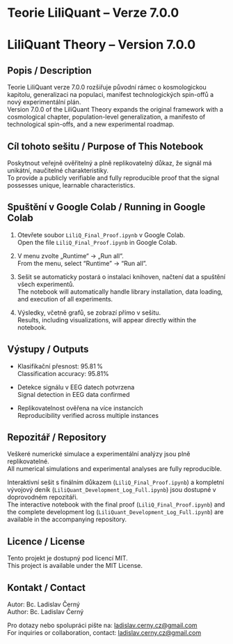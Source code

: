 # Teorie LiliQuant – Verze 7.0.0  
# LiliQuant Theory – Version 7.0.0

## Popis / Description

Teorie LiliQuant verze 7.0.0 rozšiřuje původní rámec o kosmologickou kapitolu, generalizaci na populaci, manifest technologických spin-offů a nový experimentální plán.  
Version 7.0.0 of the LiliQuant Theory expands the original framework with a cosmological chapter, population-level generalization, a manifesto of technological spin-offs, and a new experimental roadmap.

## Cíl tohoto sešitu / Purpose of This Notebook

Poskytnout veřejně ověřitelný a plně replikovatelný důkaz, že signál má unikátní, naučitelné charakteristiky.  
To provide a publicly verifiable and fully reproducible proof that the signal possesses unique, learnable characteristics.

## Spuštění v Google Colab / Running in Google Colab

1. Otevřete soubor `LiliQ_Final_Proof.ipynb` v Google Colab.  
   Open the file `LiliQ_Final_Proof.ipynb` in Google Colab.

2. V menu zvolte „Runtime“ → „Run all“.  
   From the menu, select “Runtime” → “Run all”.

3. Sešit se automaticky postará o instalaci knihoven, načtení dat a spuštění všech experimentů.  
   The notebook will automatically handle library installation, data loading, and execution of all experiments.

4. Výsledky, včetně grafů, se zobrazí přímo v sešitu.  
   Results, including visualizations, will appear directly within the notebook.

## Výstupy / Outputs

- Klasifikační přesnost: 95.81 %  
  Classification accuracy: 95.81%

- Detekce signálu v EEG datech potvrzena  
  Signal detection in EEG data confirmed

- Replikovatelnost ověřena na více instancích  
  Reproducibility verified across multiple instances

## Repozitář / Repository

Veškeré numerické simulace a experimentální analýzy jsou plně replikovatelné.  
All numerical simulations and experimental analyses are fully reproducible.

Interaktivní sešit s finálním důkazem (`LiliQ_Final_Proof.ipynb`) a kompletní vývojový deník (`LiliQuant_Development_Log_Full.ipynb`) jsou dostupné v doprovodném repozitáři.  
The interactive notebook with the final proof (`LiliQ_Final_Proof.ipynb`) and the complete development log (`LiliQuant_Development_Log_Full.ipynb`) are available in the accompanying repository.

## Licence / License

Tento projekt je dostupný pod licencí MIT.  
This project is available under the MIT License.

## Kontakt / Contact

Autor: Bc. Ladislav Černý  
Author: Bc. Ladislav Černý

Pro dotazy nebo spolupráci pište na: ladislav.cerny.cz@gmail.com  
For inquiries or collaboration, contact: ladislav.cerny.cz@gmail.com

